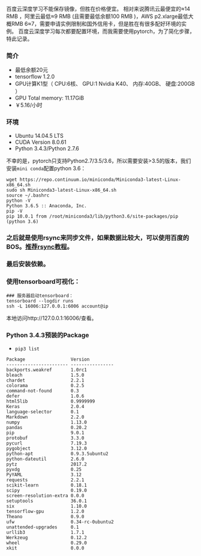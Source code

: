 百度云深度学习不能保存镜像，但胜在价格便宜。
相对来说腾讯云最便宜的$\approx$14 RMB ，阿里云最低$\approx$9 RMB (且需要最低余额100 RMB )，AWS p2.xlarge最低大概RMB 6$\approx$7，需要申请实例限制和国外信用卡，但是胜在有很多配好环境的实例。
百度云深度学习每次都要配置环境，而我需要使用pytorch，为了简化步骤，特此记录。

### 简介
* 最低余额20元
* tensorflow 1.2.0
* GPU计算K1型（ CPU:6核、 GPU:1 Nvidia K40、 内存:40GB、 硬盘:200GB ）
* GPU Total memory: 11.17GiB
* ￥5.16/小时

### 环境
* Ubuntu 14.04.5 LTS
* CUDA Version 8.0.61
* Python 3.4.3/Python 2.7.6

不幸的是，pytorch只支持Python2.7/3.5/3.6，所以需要安装>3.5的版本，我们安装`mini conda`配置python 3.6：
```shell
wget https://repo.continuum.io/miniconda/Miniconda3-latest-Linux-x86_64.sh
sudo sh Miniconda3-latest-Linux-x86_64.sh
source ~/.bashrc
python -V
Python 3.6.5 :: Anaconda, Inc.
pip -V
pip 10.0.1 from /root/miniconda3/lib/python3.6/site-packages/pip (python 3.6)
```

### 之后就是使用rsync来同步文件，如果数据比较大，可以使用百度的BOS。[推荐rsync教程](https://www.cnblogs.com/kidsitcn/p/4645372.html)。

### 最后安装依赖。

### 使用tensorboard可视化：
```
### 服务器启动tensorboard：
tensorboard --logdir runs
ssh -L 16006:127.0.0.1:6006 account@ip
```
本地访问http://127.0.0.1:16006/查看。

### Python 3.4.3预装的Package
* `pip3 list`

```
Package                 Version
----------------------- ----------------
backports.weakref       1.0rc1
bleach                  1.5.0
chardet                 2.2.1
colorama                0.2.5
command-not-found       0.3
defer                   1.0.6
html5lib                0.9999999
Keras                   2.0.4
language-selector       0.1
Markdown                2.2.0
numpy                   1.13.0
pandas                  0.20.2
pip                     9.0.1
protobuf                3.3.0
pycurl                  7.19.3
pygobject               3.12.0
python-apt              0.9.3.5ubuntu2
python-dateutil         2.6.0
pytz                    2017.2
pyxdg                   0.25
PyYAML                  3.12
requests                2.2.1
scikit-learn            0.18.1
scipy                   0.19.0
screen-resolution-extra 0.0.0
setuptools              36.0.1
six                     1.10.0
tensorflow-gpu          1.2.0
Theano                  0.9.0
ufw                     0.34-rc-0ubuntu2
unattended-upgrades     0.1
urllib3                 1.7.1
Werkzeug                0.12.2
wheel                   0.29.0
xkit                    0.0.0
```